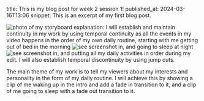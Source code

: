 
title: This is my blog post for week 2 session 1!
published_at: 2024-03-16T13:06
snippet: This is an excerpt of my first blog post.

![photo of my storyboard](/w01s1/storyboard_final.png)
explanation: 
I will establish and maintain continuity in my work by using temporal continuity as all the events in my video happens in the order of my own daily routine, starting with me getting out of bed in the morning ![see screenshot in](/w01s1/gettingoutofbed.png), and going to sleep at night ![see screenshot in](/w01s1/goingtosleep.png), and putting all my daily activities in order during my edit. I will also establish temporal discontinuity by using jump cuts.

The main theme of my work is to tell my viewers about my interests and personality in the form of my daily routine. I will achieve this by showing a clip of me waking up in the intro and add a fade in transition to it, and a clip of me going to sleep with a fade out transition to it.

